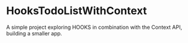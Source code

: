 # HooksTodoListWithContext
 
A simple project exploring HOOKS in combination with the Context API, building a smaller app.
